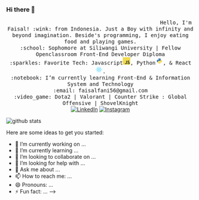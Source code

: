 ### Hi there 👋

<p align="center">
  <img src:"https://images-wixmp-ed30a86b8c4ca887773594c2.wixmp.com/f/7ed03ee9-b8c0-463f-91e1-37c2041ce8fa/d66mbdr-40b86b27-8bf6-42f1-bbd1-05c6b18341fb.png?token=eyJ0eXAiOiJKV1QiLCJhbGciOiJIUzI1NiJ9.eyJzdWIiOiJ1cm46YXBwOiIsImlzcyI6InVybjphcHA6Iiwib2JqIjpbW3sicGF0aCI6IlwvZlwvN2VkMDNlZTktYjhjMC00NjNmLTkxZTEtMzdjMjA0MWNlOGZhXC9kNjZtYmRyLTQwYjg2YjI3LThiZjYtNDJmMS1iYmQxLTA1YzZiMTgzNDFmYi5wbmcifV1dLCJhdWQiOlsidXJuOnNlcnZpY2U6ZmlsZS5kb3dubG9hZCJdfQ.eHPA9uWeJy9euHOiCkzn8AB4QyyEetzwvphMvKRXPW4" width="400px" >
  <samp>
    Hello, I'm Faisal! :wink: from Indonesia.
    Just a Boy with infinity and beyond imagination. Beside's programming, I enjoy eating food and playing games.<br>
    :school: Sophomore at Siliwangi University | Fellow Openclassroom Front-End Developer Diploma<br>
    :sparkles: Favorite Tech: Javascript<code><img height="20" src="https://raw.githubusercontent.com/github/explore/80688e429a7d4ef2fca1e82350fe8e3517d3494d/topics/javascript/javascript.png"></code>, Python<code><img height="20" src="https://raw.githubusercontent.com/github/explore/80688e429a7d4ef2fca1e82350fe8e3517d3494d/topics/python/python.png"></code>, & React<code><img height="20" src="https://raw.githubusercontent.com/github/explore/80688e429a7d4ef2fca1e82350fe8e3517d3494d/topics/react/react.png"></code>. <br>
    :notebook: I’m currently learning Front-End & Information System and Technology <br>
    :email:	faisalfani56@gmail.com <br>
    :video_game: Dota2 | Valorant | Counter Strike : Global Offensive | ShovelKnight <br>
  </samp>
  <a href="https://www.linkedin.com/in/faisal-al-isfahani-51a2561a6/" target="_blank"><img src="https://img.shields.io/badge/LinkedIn-%230077B5.svg?&style=flat-square&logo=linkedin&logoColor=white" alt="LinkedIn"></a>
<a href="https://www.instagram.com/bala2jagung/" target="_blank"><img src="https://img.shields.io/badge/Instagram-%23E4405F.svg?&style=flat-square&logo=instagram&logoColor=white" alt="Instagram"></a><br>
  
  ![github stats](https://github-readme-stats.vercel.app/api?username=faisalfani&show_icons=true)
</p>


Here are some ideas to get you started:

- 🔭 I’m currently working on ...
- 🌱 I’m currently learning ...
- 👯 I’m looking to collaborate on ...
- 🤔 I’m looking for help with ...
- 💬 Ask me about ...
- 📫 How to reach me: ...
- 😄 Pronouns: ...
- ⚡ Fun fact: ...
-->
